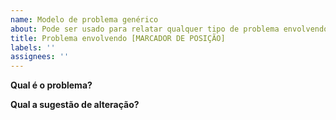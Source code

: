 ```yaml
---
name: Modelo de problema genérico
about: Pode ser usado para relatar qualquer tipo de problema envolvendo o site da comunidade
title: Problema envolvendo [MARCADOR DE POSIÇÃO]
labels: ''
assignees: ''
---
```


**Qual é o problema?**

**Qual a sugestão de alteração?**